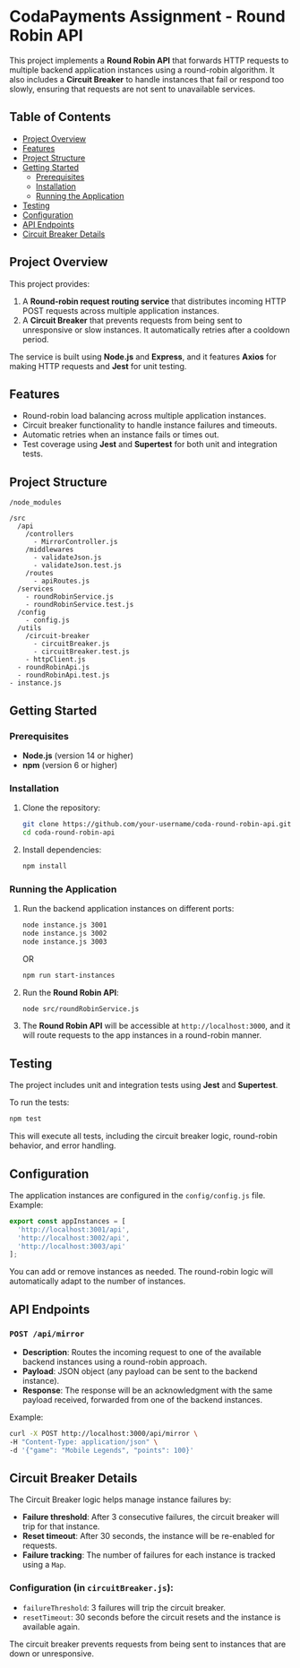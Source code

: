 # CodaPayments Assignment - Round Robin API

This project implements a **Round Robin API** that forwards HTTP requests to multiple backend application instances using a round-robin algorithm. It also includes a **Circuit Breaker** to handle instances that fail or respond too slowly, ensuring that requests are not sent to unavailable services.

## Table of Contents
- [Project Overview](#project-overview)
- [Features](#features)
- [Project Structure](#project-structure)
- [Getting Started](#getting-started)
  - [Prerequisites](#prerequisites)
  - [Installation](#installation)
  - [Running the Application](#running-the-application)
- [Testing](#testing)
- [Configuration](#configuration)
- [API Endpoints](#api-endpoints)
- [Circuit Breaker Details](#circuit-breaker-details)

## Project Overview

This project provides:
1. A **Round-robin request routing service** that distributes incoming HTTP POST requests across multiple application instances.
2. A **Circuit Breaker** that prevents requests from being sent to unresponsive or slow instances. It automatically retries after a cooldown period.

The service is built using **Node.js** and **Express**, and it features **Axios** for making HTTP requests and **Jest** for unit testing.

## Features

- Round-robin load balancing across multiple application instances.
- Circuit breaker functionality to handle instance failures and timeouts.
- Automatic retries when an instance fails or times out.
- Test coverage using **Jest** and **Supertest** for both unit and integration tests.

## Project Structure

```
/node_modules          

/src                   
  /api                 
    /controllers       
      - MirrorController.js
    /middlewares       
      - validateJson.js
      - validateJson.test.js
    /routes            
      - apiRoutes.js
  /services            
    - roundRobinService.js
    - roundRobinService.test.js
  /config              
    - config.js
  /utils               
    /circuit-breaker   
      - circuitBreaker.js
      - circuitBreaker.test.js
    - httpClient.js    
  - roundRobinApi.js   
  - roundRobinApi.test.js
- instance.js        
```

## Getting Started

### Prerequisites
- **Node.js** (version 14 or higher)
- **npm** (version 6 or higher)

### Installation

1. Clone the repository:

    ```bash
    git clone https://github.com/your-username/coda-round-robin-api.git
    cd coda-round-robin-api
    ```

2. Install dependencies:

    ```bash
    npm install
    ```

### Running the Application

1. Run the backend application instances on different ports:

    ```bash
    node instance.js 3001
    node instance.js 3002
    node instance.js 3003
    ```
    OR
    ```bash
    npm run start-instances
    ```
    
2. Run the **Round Robin API**:

    ```bash
    node src/roundRobinService.js
    ```

3. The **Round Robin API** will be accessible at `http://localhost:3000`, and it will route requests to the app instances in a round-robin manner.

## Testing

The project includes unit and integration tests using **Jest** and **Supertest**.

To run the tests:

```bash
npm test
```

This will execute all tests, including the circuit breaker logic, round-robin behavior, and error handling.

## Configuration

The application instances are configured in the `config/config.js` file. Example:

```javascript
export const appInstances = [
  'http://localhost:3001/api',
  'http://localhost:3002/api',
  'http://localhost:3003/api'
];
```

You can add or remove instances as needed. The round-robin logic will automatically adapt to the number of instances.

## API Endpoints

### `POST /api/mirror`

- **Description**: Routes the incoming request to one of the available backend instances using a round-robin approach.
- **Payload**: JSON object (any payload can be sent to the backend instance).
- **Response**: The response will be an acknowledgment with the same payload received, forwarded from one of the backend instances.

Example:

```bash
curl -X POST http://localhost:3000/api/mirror \
-H "Content-Type: application/json" \
-d '{"game": "Mobile Legends", "points": 100}'
```

## Circuit Breaker Details

The Circuit Breaker logic helps manage instance failures by:
- **Failure threshold**: After 3 consecutive failures, the circuit breaker will trip for that instance.
- **Reset timeout**: After 30 seconds, the instance will be re-enabled for requests.
- **Failure tracking**: The number of failures for each instance is tracked using a `Map`.

### Configuration (in `circuitBreaker.js`):
- `failureThreshold`: 3 failures will trip the circuit breaker.
- `resetTimeout`: 30 seconds before the circuit resets and the instance is available again.

The circuit breaker prevents requests from being sent to instances that are down or unresponsive.
